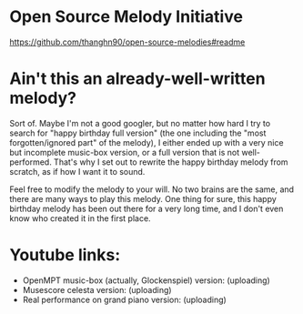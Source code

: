 # Open Source Melody Initiative
https://github.com/thanghn90/open-source-melodies#readme

# Ain't this an already-well-written melody?
Sort of. Maybe I'm not a good googler, but no matter how hard I try to search for "happy birthday full version" (the one including the "most forgotten/ignored part" of the melody), I either ended up with a very nice but incomplete music-box version, or a full version that is not well-performed. That's why I set out to rewrite the happy birthday melody from scratch, as if how I want it to sound.

Feel free to modify the melody to your will. No two brains are the same, and there are many ways to play this melody. One thing for sure, this happy birthday melody has been out there for a very long time, and I don't even know who created it in the first place.

# Youtube links:
- OpenMPT music-box (actually, Glockenspiel) version: (uploading)
- Musescore celesta version: (uploading)
- Real performance on grand piano version: (uploading)
